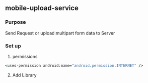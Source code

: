 ## mobile-upload-service

### Purpose
Send Request or upload multipart form data to Server

### Set up
1. permissions
```cmd
<uses-permission android:name="android.permission.INTERNET" />
```
2. Add Library

